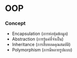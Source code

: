 # OOP

### Concept

* Encapsulation (การห่อหุ้มข้อมูล)
* Abstraction (การรู้แค่ที่จำเป็น)
* Inheritance (การสืบทอดคุณสมบัติ)
* Polymorphism (การมีหลายรูปแบบ)
